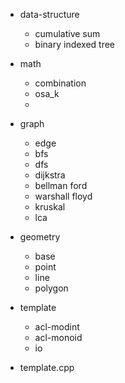 * data-structure
    - cumulative sum
    - binary indexed tree
* math
    - combination
    - osa_k
    -
* graph
    - edge
    - bfs
    - dfs
    - dijkstra
    - bellman ford
    - warshall floyd
    - kruskal
    - lca
* geometry
    - base
    - point
    - line
    - polygon
* template
    - acl-modint
    - acl-monoid
    - io

* template.cpp

